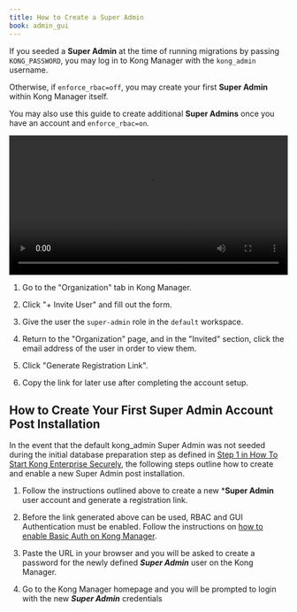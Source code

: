 ```yaml
---
title: How to Create a Super Admin
book: admin_gui
---
```


If you seeded a **Super Admin** at the time of running 
migrations by passing `KONG_PASSWORD`, you may log in to Kong Manager
with the `kong_admin` username. 

Otherwise, if `enforce_rbac=off`, you may create your first 
**Super Admin** within Kong Manager itself.

You may also use this guide to create additional **Super Admins** once
you have an account and `enforce_rbac=on`.

<video width="100%" autoplay loop controls>
  <source src="https://konghq.com/wp-content/uploads/2019/02/org-super-admin-ent-34.mov" type="video/mp4">
  Your browser does not support the video tag.
</video>

1. Go to the "Organization" tab in Kong Manager.

2. Click "+ Invite User" and fill out the form. 

3. Give the user the `super-admin` role in the `default` workspace.

4. Return to the "Organization" page, and in the "Invited" section, 
click the email address of the user in order to view them.

5. Click "Generate Registration Link". 

6. Copy the link for later use after completing the account setup.

## How to Create Your First Super Admin Account Post Installation

In the event that the default kong_admin Super Admin was not seeded during the initial database preparation step as defined in [Step 1 in How To Start Kong Enterprise Securely](../../getting-started/start-kong/#step-1), the following steps outline how to create and enable a new Super Admin post installation. 

1. Follow the instructions outlined above to create a new ***Super Admin** user account and generate a registration link.

2. Before the link generated above can be used, RBAC and GUI Authentication must be enabled. Follow the instructions on [how to enable Basic Auth on Kong Manager](../basic).

3. Paste the URL in your browser and you will be asked to create a password for the newly defined ***Super Admin*** user on the Kong Manager.

4. Go to the Kong Manager homepage and you will be prompted to login with the new ***Super Admin*** credentials
